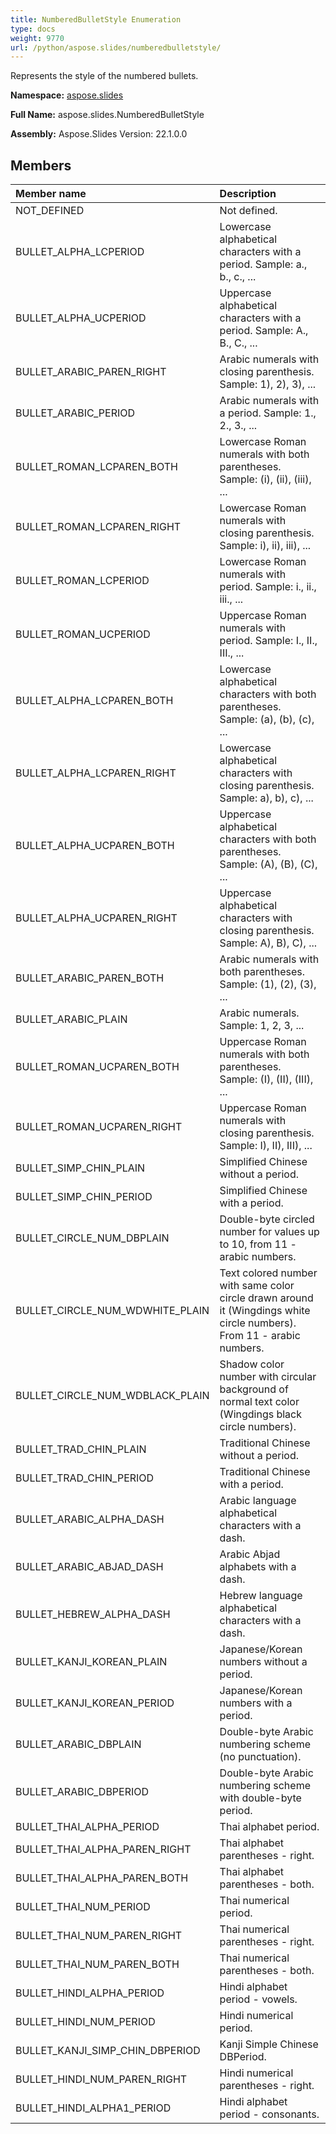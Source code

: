 ```yaml
---
title: NumberedBulletStyle Enumeration
type: docs
weight: 9770
url: /python/aspose.slides/numberedbulletstyle/
---
```


Represents the style of the numbered bullets.

**Namespace:** [aspose.slides](/python/aspose.slides/)

**Full Name:** aspose.slides.NumberedBulletStyle

**Assembly:**  Aspose.Slides Version: 22.1.0.0

## **Members**
|**Member name**|**Description**|
| :- | :- |
|NOT_DEFINED|Not defined.|
|BULLET_ALPHA_LCPERIOD|Lowercase alphabetical characters with a period. Sample: a., b., c., ...|
|BULLET_ALPHA_UCPERIOD|Uppercase alphabetical characters with a period. Sample: A., B., C., ...|
|BULLET_ARABIC_PAREN_RIGHT|Arabic numerals with closing parenthesis. Sample: 1), 2), 3), ...|
|BULLET_ARABIC_PERIOD|Arabic numerals with a period. Sample: 1., 2., 3., ...|
|BULLET_ROMAN_LCPAREN_BOTH|Lowercase Roman numerals with both parentheses. Sample: (i), (ii), (iii), ...|
|BULLET_ROMAN_LCPAREN_RIGHT|Lowercase Roman numerals with closing parenthesis. Sample: i), ii), iii), ...|
|BULLET_ROMAN_LCPERIOD|Lowercase Roman numerals with period. Sample: i., ii., iii., ...|
|BULLET_ROMAN_UCPERIOD|Uppercase Roman numerals with period. Sample: I., II., III., ...|
|BULLET_ALPHA_LCPAREN_BOTH|Lowercase alphabetical characters with both parentheses. Sample: (a), (b), (c), ...|
|BULLET_ALPHA_LCPAREN_RIGHT|Lowercase alphabetical characters with closing parenthesis. Sample: a), b), c), ...|
|BULLET_ALPHA_UCPAREN_BOTH|Uppercase alphabetical characters with both parentheses. Sample: (A), (B), (C), ...|
|BULLET_ALPHA_UCPAREN_RIGHT|Uppercase alphabetical characters with closing parenthesis. Sample: A), B), C), ...|
|BULLET_ARABIC_PAREN_BOTH|Arabic numerals with both parentheses. Sample: (1), (2), (3), ...|
|BULLET_ARABIC_PLAIN|Arabic numerals. Sample: 1, 2, 3, ...|
|BULLET_ROMAN_UCPAREN_BOTH|Uppercase Roman numerals with both parentheses. Sample: (I), (II), (III), ...|
|BULLET_ROMAN_UCPAREN_RIGHT|Uppercase Roman numerals with closing parenthesis. Sample: I), II), III), ...|
|BULLET_SIMP_CHIN_PLAIN|Simplified Chinese without a period.|
|BULLET_SIMP_CHIN_PERIOD|Simplified Chinese with a period.|
|BULLET_CIRCLE_NUM_DBPLAIN|Double-byte circled number for values up to 10, from  11 - arabic numbers.|
|BULLET_CIRCLE_NUM_WDWHITE_PLAIN|Text colored number with same color circle drawn around it (Wingdings white circle numbers). From  11 - arabic numbers.|
|BULLET_CIRCLE_NUM_WDBLACK_PLAIN|Shadow color number with circular background of normal text color (Wingdings black circle numbers).|
|BULLET_TRAD_CHIN_PLAIN|Traditional Chinese without a period.|
|BULLET_TRAD_CHIN_PERIOD|Traditional Chinese with a period.|
|BULLET_ARABIC_ALPHA_DASH|Arabic language alphabetical characters with a dash.|
|BULLET_ARABIC_ABJAD_DASH|Arabic Abjad alphabets with a dash.|
|BULLET_HEBREW_ALPHA_DASH|Hebrew language alphabetical characters with a dash.|
|BULLET_KANJI_KOREAN_PLAIN|Japanese/Korean numbers without a period.|
|BULLET_KANJI_KOREAN_PERIOD|Japanese/Korean numbers with a period.|
|BULLET_ARABIC_DBPLAIN|Double-byte Arabic numbering scheme (no punctuation).|
|BULLET_ARABIC_DBPERIOD|Double-byte Arabic numbering scheme with double-byte period.|
|BULLET_THAI_ALPHA_PERIOD|Thai alphabet period.|
|BULLET_THAI_ALPHA_PAREN_RIGHT|Thai alphabet parentheses - right.|
|BULLET_THAI_ALPHA_PAREN_BOTH|Thai alphabet parentheses - both.|
|BULLET_THAI_NUM_PERIOD|Thai numerical period.|
|BULLET_THAI_NUM_PAREN_RIGHT|Thai numerical parentheses - right.|
|BULLET_THAI_NUM_PAREN_BOTH|Thai numerical parentheses - both.|
|BULLET_HINDI_ALPHA_PERIOD|Hindi alphabet period - vowels.|
|BULLET_HINDI_NUM_PERIOD|Hindi numerical period.|
|BULLET_KANJI_SIMP_CHIN_DBPERIOD|Kanji Simple Chinese DBPeriod.|
|BULLET_HINDI_NUM_PAREN_RIGHT|Hindi numerical parentheses - right.|
|BULLET_HINDI_ALPHA1_PERIOD|Hindi alphabet period - consonants.|
